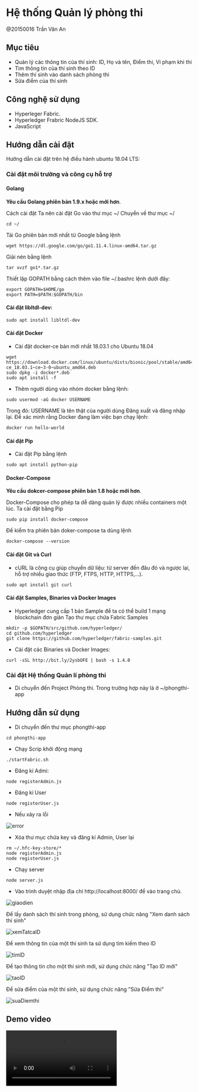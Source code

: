 # Hệ thống Quản lý phòng thi

@20150016 Trần Văn An

## Mục tiêu
- Quản lý các thông tin của thí sinh: ID, Họ và tên, Điểm thi, Vi phạm khi thi
- Tìm thông tin của thí sinh theo ID
- Thêm thí sinh vào danh sách phòng thi
- Sửa điểm của thí sinh
## Công nghệ sử dụng
- Hyperleger Fabric.
- Hyperledger Frabric NodeJS SDK.
- JavaScript
## Hướng dẫn cài đặt
Hướng dẫn cài đặt trên hệ điều hành ubuntu 18.04 LTS:

### Cài đặt môi trường và công cụ hỗ trợ
#### Golang
**Yêu cầu Golang phiên bản 1.9.x hoặc mới hơn**.

  Cách cài đặt
  Ta nên cài đặt Go vào thư mục ~/
  Chuyển về thư mục ~/
```
cd ~/
```
  Tải Go phiên bản mới nhất từ Google bằng lệnh
```
wget https://dl.google.com/go/go1.11.4.linux-amd64.tar.gz
```
  Giải nén bằng lệnh
```
tar xvzf go1*.tar.gz
```
  Thiết lập GOPATH bằng cách thêm vào file ~/.bashrc lệnh dưới đây:
```
export GOPATH=$HOME/go
export PATH=$PATH:$GOPATH/bin
```
#### Cài đặt libltdl-dev:
```
sudo apt install libltdl-dev
```
#### Cài đặt Docker
- Cài đặt docker-ce bản mới nhất 18.03.1 cho Ubuntu 18.04
```
wget https://download.docker.com/linux/ubuntu/dists/bionic/pool/stable/amd64/docker-ce_18.03.1~ce~3-0~ubuntu_amd64.deb
sudo dpkg -i docker*.deb
sudo apt install -f
```
- Thêm người dùng vào nhóm docker bằng lệnh:

```
sudo usermod -aG docker USERNAME
```
  Trong đó: USERNAME là tên thật của người dùng
  Đăng xuất và đăng nhập lại. Để xác minh rằng Docker đang làm việc bạn chạy lệnh:

```
docker run hello-world
```
#### Cài đặt Pip
- Cài đặt Pip bằng lệnh
```
sudo apt install python-pip
```
#### Docker-Compose
**Yêu cầu dokcer-compose phiên bản 1.8 hoặc mới hơn**.

Docker-Compose cho phép ta dễ dàng quản lý được nhiều containers một lúc. Ta cài đặt bằng Pip
```
sudo pip install docker-compose
```
Để kiểm tra phiên bản doker-compose ta dùng lệnh
```
docker-compose --version
```

#### Cài đặt Git và Curl
- cURL là công cụ giúp chuyển dữ liệu: từ server đến đâu đó và ngược lại, hỗ trợ nhiều giao thức (FTP, FTPS, HTTP, HTTPS,...).
```
sudo apt install git curl
```
#### Cài đặt Samples, Binaries và Docker Images
- Hyperledger cung cấp 1 bản Sample để ta có thể build 1 mạng blockchain đơn giản
  Tạo thư mục chứa Fabric Samples
```
mkdir -p $GOPATH/src/github.com/hyperledger/
cd github.com/hyperledger 
git clone https://github.com/hyperledger/fabric-samples.git
```
-  Cài đặt các Binaries và Docker Images:
```
curl -sSL http://bit.ly/2ysbOFE | bash -s 1.4.0
```
### Cài đặt Hệ thống Quản lí phòng thi

- Di chuyển đến Project Phòng thi. Trong trường hợp này là ở ~/phongthi-app

## Hướng dẫn sử dụng
- Di chuyển đến thư mục phongthi-app
```
cd phongthi-app
```
- Chạy Scrip khởi động mạng

```
./startFabric.sh
```
- Đăng kí Admi:

```
node registerAdmin.js
```
- Đăng kí User
```
node registerUser.js
```
- Nếu xảy ra lỗi

![error](./media/error.png)

- Xóa thư mục chứa key và đăng kí Admin, User lại

```
rm ~/.hfc-key-store/*
node registerAdmin.js
node registerUser.js
```
- Chạy server
```
node server.js
```
- Vào trình duyệt nhập địa chỉ http://localhost:8000/ để vào trang chủ.

![giaodien](./media/giaodien.png)

Để lấy danh sách thí sinh trong phòng, sử dụng chức năng "Xem danh sách thí sinh"

![xemTatcaID](./media/xemTatcaID.png)

Để xem thông tin của một thí sinh ta sử dụng tìm kiếm theo ID

![timID](./media/timID.png)

Để tạo thông tin cho một thí sinh mới, sử dụng chức năng "Tạo ID mới"

![taoID](./media/taoID.png)

Để sửa điểm của một thí sinh, sử dụng chức năng "Sửa Điểm thi"

![suaDiemthi](./media/suaDiemthi.png)


## Demo video

![Video Demo](./media/demo.mp4)














